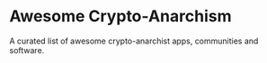 # Awesome Crypto-Anarchism

 A curated list of awesome crypto-anarchist apps, communities and software.
